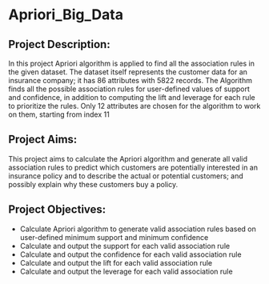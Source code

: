 # Apriori_Big_Data

## Project Description:
In this project Apriori algorithm is applied to find all the association rules in the given dataset. The dataset itself represents the customer data for an insurance company; it has 86 attributes with 5822 records. The Algorithm finds all the possible association rules for user-defined values of support and confidence, in addition to computing the lift and leverage for each rule to prioritize the rules. Only 12 attributes are chosen for the algorithm to work on them, starting from index 11

## Project Aims:
This project aims to calculate the Apriori algorithm and generate all valid association rules to predict which customers are potentially interested in an insurance policy and to describe the actual or potential customers; and possibly explain why these customers buy a policy.

## Project Objectives:
- Calculate Apriori algorithm to generate valid association rules based on user-defined minimum support and minimum confidence 
- Calculate and output the support for each valid association rule 
- Calculate and output the confidence for each valid association rule 
- Calculate and output the lift for each valid association rule 
- Calculate and output the leverage for each valid association rule 
